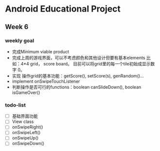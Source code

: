 # Android Educational Project
## Week 6 
### weekly goal
- 完成Minimum viable product
- 完成上周的游戏界面，可以不考虑颜色和其他设计但要有基本elements 比如：4*4 grid， score board。 目前可以将grid里的每一个tile初始成显示数字 0。
- 实现 操作grid的基本功能：getScore(), setScore(s), genRandom()...
- implement onSwipeTouchListener
- 判断操作是否可行的functions：boolean canSlideDown(), boolean isGameOver()
### todo-list
- [ ] 基础界面功能
- [ ] View class
- [ ] onSwipeRight()
- [ ] onSwipeLeft()
- [ ] onSwipeUp()
- [ ] onSwipeDown()
